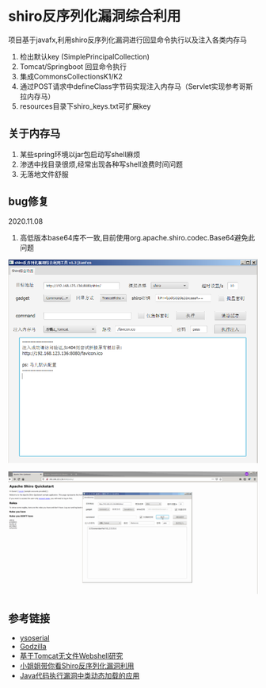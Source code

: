 # shiro反序列化漏洞综合利用

项目基于javafx,利用shiro反序列化漏洞进行回显命令执行以及注入各类内存马

1. 检出默认key (SimplePrincipalCollection)
2. Tomcat/Springboot 回显命令执行
3. 集成CommonsCollectionsK1/K2
4. 通过POST请求中defineClass字节码实现注入内存马（Servlet实现参考哥斯拉内存马）
5. resources目录下shiro_keys.txt可扩展key

## 关于内存马
1. 某些spring环境以jar包启动写shell麻烦
2. 渗透中找目录很烦,经常出现各种写shell浪费时间问题
3. 无落地文件舒服

## bug修复
2020.11.08
1. 高低版本base64库不一致,目前使用org.apache.shiro.codec.Base64避免此问题

![](screenshot/screenshot.png)

![](screenshot/1.gif)

## 参考链接
- [ysoserial](https://github.com/zema1/ysoserial)
- [Godzilla](https://github.com/BeichenDream/Godzilla)
- [基于Tomcat无文件Webshell研究](https://mp.weixin.qq.com/s/whOYVsI-AkvUJTeeDWL5dA)
- [小姐姐带你看Shiro反序列化漏洞利用](https://mp.weixin.qq.com/s/WDmj4-2lB-hlf_Fm_wDiOg)
- [Java代码执行漏洞中类动态加载的应用](https://mp.weixin.qq.com/s?__biz=MzAwNzk0NTkxNw==&mid=2247484622&idx=1&sn=8ec625711dcf87f0b6abe67483f0534d)

